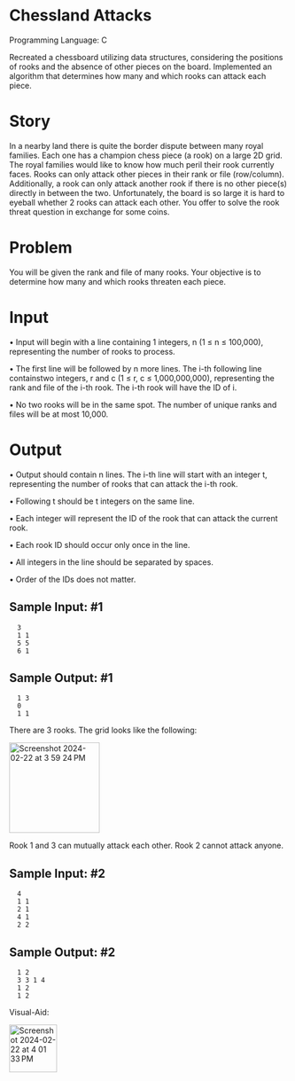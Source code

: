 # Chessland Attacks

Programming Language: C

Recreated a chessboard utilizing data structures, considering the positions of rooks and the absence of other pieces on the board. Implemented an algorithm that determines how many and which rooks can attack each piece.

# Story
In a nearby land there is quite the border dispute between many royal families. Each one has a champion chess piece (a rook) on a large 2D grid. The royal families would like to know how much peril their rook currently faces. Rooks can only attack other pieces in their rank or file (row/column). Additionally, a rook can only attack another rook if there is no other piece(s) directly in between the two. Unfortunately, the board is so large it is hard to eyeball whether 2 rooks can attack each other. You offer to solve the rook threat question in exchange for some coins.

# Problem
You will be given the rank and file of many rooks. Your objective is to determine how many and which rooks threaten each piece.

# Input
• Input will begin with a line containing 1 integers, n (1 ≤ n ≤ 100,000), representing the number of rooks to process. 

• The first line will be followed by n more lines. The i-th following line containstwo integers, r and c (1 ≤ r, c ≤ 1,000,000,000), representing the rank and file of the i-th rook. The i-th rook will have the ID of i.

• No two rooks will be in the same spot. The number of unique ranks and files will be at most 10,000.

# Output
• Output should contain n lines. The i-th line will start with an integer t, representing the number of rooks that can attack the i-th rook. 

• Following t should be t integers on the same line. 

• Each integer will represent the ID of the rook that can attack the current rook. 

• Each rook ID should occur only once in the line. 

• All integers in the line should be separated by spaces. 

• Order of the IDs does not matter.

## Sample Input: #1

```text
  3
  1 1
  5 5
  6 1
```

## Sample Output: #1
```text
  1 3
  0
  1 1
```
There are 3 rooks. The grid looks like the following:

<img width="163" alt="Screenshot 2024-02-22 at 3 59 24 PM" src="https://github.com/thaovyvle/Chessland-Attacks/assets/122627050/4116a207-39d6-4e9e-9750-4fcc81a636ae">

Rook 1 and 3 can mutually attack each other. Rook 2 cannot attack anyone.

## Sample Input: #2

```text
  4
  1 1
  2 1
  4 1
  2 2
```

## Sample Output: #2
```text
  1 2
  3 3 1 4
  1 2
  1 2
```
Visual-Aid: 

<img width="86" alt="Screenshot 2024-02-22 at 4 01 33 PM" src="https://github.com/thaovyvle/Chessland-Attacks/assets/122627050/3d86a2ec-8065-465b-b82a-a30daa74bffe">



